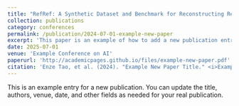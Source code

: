 ```yaml
---
title: "RefRef: A Synthetic Dataset and Benchmark for Reconstructing Refractive and Reflective Objects"
collection: publications
category: conferences
permalink: /publication/2024-07-01-example-new-paper
excerpt: 'This paper is an example of how to add a new publication entry.'
date: 2025-07-01
venue: 'Example Conference on AI'
paperurl: 'http://academicpages.github.io/files/example-new-paper.pdf'
citation: 'Enze Tao, et al. (2024). "Example New Paper Title." <i>Example Conference on AI</i>. 1(1).'
---
```


This is an example entry for a new publication. You can update the title, authors, venue, date, and other fields as needed for your real publication. 